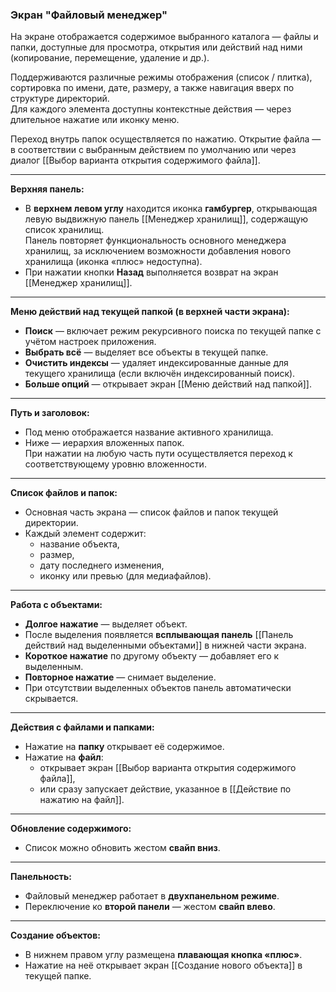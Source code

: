### Экран "Файловый менеджер"

На экране отображается содержимое выбранного каталога — файлы и папки, доступные для просмотра, открытия или действий над ними (копирование, перемещение, удаление и др.).

Поддерживаются различные режимы отображения (список / плитка), сортировка по имени, дате, размеру, а также навигация вверх по структуре директорий.  
Для каждого элемента доступны контекстные действия — через длительное нажатие или иконку меню.

Переход внутрь папок осуществляется по нажатию. Открытие файла — в соответствии с выбранным действием по умолчанию или через диалог [[Выбор варианта открытия содержимого файла]].

---

**Верхняя панель:**

- В **верхнем левом углу** находится иконка **гамбургер**, открывающая левую выдвижную панель [[Менеджер хранилищ]], содержащую список хранилищ.  
  Панель повторяет функциональность основного менеджера хранилищ, за исключением возможности добавления нового хранилища (иконка «плюс» недоступна).
- При нажатии кнопки **Назад** выполняется возврат на экран [[Менеджер хранилищ]].

---

**Меню действий над текущей папкой (в верхней части экрана):**

- **Поиск** — включает режим рекурсивного поиска по текущей папке с учётом настроек приложения.
- **Выбрать всё** — выделяет все объекты в текущей папке.
- **Очистить индексы** — удаляет индексированные данные для текущего хранилища (если включён индексированный поиск).
- **Больше опций** — открывает экран [[Меню действий над папкой]].

---

**Путь и заголовок:**

- Под меню отображается название активного хранилища.
- Ниже — иерархия вложенных папок.  
  При нажатии на любую часть пути осуществляется переход к соответствующему уровню вложенности.

---

**Список файлов и папок:**

- Основная часть экрана — список файлов и папок текущей директории.
- Каждый элемент содержит:
  - название объекта,
  - размер,
  - дату последнего изменения,
  - иконку или превью (для медиафайлов).

---

**Работа с объектами:**

- **Долгое нажатие** — выделяет объект.
- После выделения появляется **всплывающая панель** [[Панель действий над выделенными объектами]] в нижней части экрана.
- **Короткое нажатие** по другому объекту — добавляет его к выделенным.
- **Повторное нажатие** — снимает выделение.
- При отсутствии выделенных объектов панель автоматически скрывается.

---

**Действия с файлами и папками:**

- Нажатие на **папку** открывает её содержимое.
- Нажатие на **файл**:
  - открывает экран [[Выбор варианта открытия содержимого файла]],
  - или сразу запускает действие, указанное в [[Действие по нажатию на файл]].

---

**Обновление содержимого:**

- Список можно обновить жестом **свайп вниз**.

---

**Панельность:**

- Файловый менеджер работает в **двухпанельном режиме**.
- Переключение ко **второй панели** — жестом **свайп влево**.

---

**Создание объектов:**

- В нижнем правом углу размещена **плавающая кнопка «плюс»**.
- Нажатие на неё открывает экран [[Создание нового объекта]] в текущей папке.

